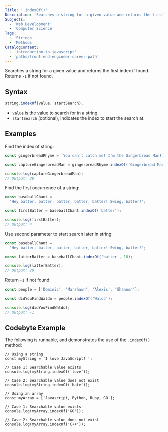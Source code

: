 ```yaml
---
Title: '.indexOf()'
Description: 'Searches a string for a given value and returns the first index if found. Returns -1 if not found.'
Subjects:
  - 'Web Development'
  - 'Computer Science'
Tags:
  - 'Strings'
  - 'Methods'
CatalogContent:
  - 'introduction-to-javascript'
  - 'paths/front-end-engineer-career-path'
---
```


Searches a string for a given value and returns the first index if found. Returns `-1` if not found.

## Syntax

```js
string.indexOf(value, startSearch);
```

- `value` is the value to search for in a string.
- `startSearch` (optional), indicates the index to start the search at.

## Examples

Find the index of string:

```js
const gingerbreadRhyme = `You can't catch me! I'm the Gingerbread Man!`;

const captureGingerbreadMan = gingerbreadRhyme.indexOf('Gingerbread Man');

console.log(captureGingerbreadMan);
// Output: 28
```

Find the first occurrence of a string:

```js
const baseballChant =
  'Hey batter, batter, batter, batter, batter! Swing, batter!';

const firstBatter = baseballChant.indexOf('batter');

console.log(firstBatter);
// Output: 4
```

Use second parameter to start search later in string:

```js
const baseballChant =
  'Hey batter, batter, batter, batter, batter! Swing, batter!';

const latterBatter = baseballChant.indexOf('batter', 18);

console.log(latterBatter);
// Output: 20
```

Return `-1` if not found:

```js
const people = ['Dominic', 'Marshawn', 'Alexis', 'Shannon'];

const didYouFindWaldo = people.indexOf('Waldo');

console.log(didYouFindWaldo);
// Output: -1
```

## Codebyte Example

The following is runnable, and demonstrates the use of the `.indexOf()` method:

```codebyte/javascript
// Using a string
const myString = 'I love JavaScript! ';

// Case 1: Searchable value exists
console.log(myString.indexOf('love'));

// Case 2: Searchable value does not exist
console.log(myString.indexOf('hate'));

// Using an array
const myArray = ['Javascript, Python, Ruby, GO'];

// Case 1: Searchable value exists
console.log(myArray.indexOf('GO'));

// Case 2: Searchable value does not exist
console.log(myArray.indexOf('C++'));
```
